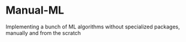 # Manual-ML
Implementing a bunch of ML algorithms without specialized packages, manually and from the scratch
